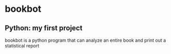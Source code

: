 # bookbot

## Python: my first project
bookbot is a python program that can analyze an entire book and print out a statistical report